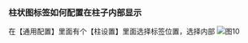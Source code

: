 ### 柱状图标签如何配置在柱子内部显示

在【通用配置】里面有个【柱设置】里面选择标签位置，选择内部
![图10](/img/src/visulization/barPro/barPro10.png)
